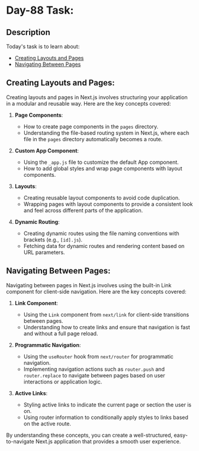 # Day-88 Task:

## Description
Today's task is to learn about:

- [Creating Layouts and Pages](https://nextjs.org/learn/dashboard-app/creating-layouts-and-pages)
- [Navigating Between Pages](https://nextjs.org/learn/dashboard-app/navigating-between-pages)


## Creating Layouts and Pages:
Creating layouts and pages in Next.js involves structuring your application in a modular and reusable way. Here are the key concepts covered:

1. **Page Components**:
   - How to create page components in the `pages` directory.
   - Understanding the file-based routing system in Next.js, where each file in the `pages` directory automatically becomes a route.

2. **Custom App Component**:
   - Using the `_app.js` file to customize the default App component.
   - How to add global styles and wrap page components with layout components.

3. **Layouts**:
   - Creating reusable layout components to avoid code duplication.
   - Wrapping pages with layout components to provide a consistent look and feel across different parts of the application.

4. **Dynamic Routing**:
   - Creating dynamic routes using the file naming conventions with brackets (e.g., `[id].js`).
   - Fetching data for dynamic routes and rendering content based on URL parameters.

## Navigating Between Pages:
Navigating between pages in Next.js involves using the built-in Link component for client-side navigation. Here are the key concepts covered:

1. **Link Component**:
   - Using the `Link` component from `next/link` for client-side transitions between pages.
   - Understanding how to create links and ensure that navigation is fast and without a full page reload.

2. **Programmatic Navigation**:
   - Using the `useRouter` hook from `next/router` for programmatic navigation.
   - Implementing navigation actions such as `router.push` and `router.replace` to navigate between pages based on user interactions or application logic.

3. **Active Links**:
   - Styling active links to indicate the current page or section the user is on.
   - Using router information to conditionally apply styles to links based on the active route.

By understanding these concepts, you can create a well-structured, easy-to-navigate Next.js application that provides a smooth user experience.